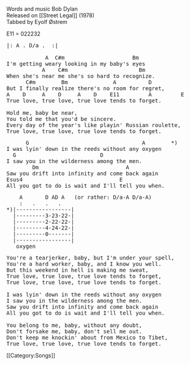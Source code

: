 Words and music Bob Dylan<br>
Released on [[Street Legal]] (1978)<br>
Tabbed by Eyolf Østrem

E11 = 022232

<pre class="verse">
|: A . D/a .  :|

            A  C#m                     Bm
I'm getting weary looking in my baby's eyes
           A    C#m                      Bm
When she's near me she's so hard to recognize.
      C#m        Bm              A          D
But I finally realize there's no room for regret,
A    D     A    D     A    D    E11         A         E
True love, true love, true love tends to forget.

Hold me, baby be near,
You told me that you'd be sincere.
Every day of the year's like playin' Russian roulette,
True love, true love, true love tends to forget.
</pre>

<pre class="bridge">
      G                                   A        *)
I was lyin' down in the reeds without any oxygen
  G                          D
I saw you in the wilderness among the men.
        Dm                           A
Saw you drift into infinity and come back again
Esus4                              E
All you got to do is wait and I'll tell you when.
</pre>
<pre class="tab bridge">
    A       D AD A   (or rather: D/a-A D/a-A)
    :   .   .   .
*)|-----------------|
  |---------3-23-22-|
  |---------2-22-22-|
  |---------4-24-22-|
  |---------0-------|
  |-----------------|
   oxygen
</pre>

<pre class="verse">
You're a tearjerker, baby, but I'm under your spell,
You're a hard worker, baby, and I know you well.
But this weekend in hell is making me sweat,
True love, true love, true love tends to forget,
True love, true love, true love tends to forget.

I was lyin' down in the reeds without any oxygen
I saw you in the wilderness among the men.
Saw you drift into infinity and come back again
All you got to do is wait and I'll tell you when.

You belong to me, baby, without any doubt,
Don't forsake me, baby, don't sell me out.
Don't keep me knockin' about from Mexico to Tibet,
True love, true love, true love tends to forget.
</pre>

[[Category:Songs]]